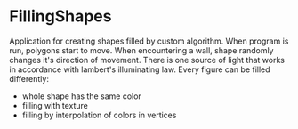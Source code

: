 # FillingShapes
Application for creating shapes filled by custom algorithm.
When program is run, polygons start to move. When encountering a wall, shape randomly changes it's direction of movement.
There is one source of light that works in accordance with lambert's illuminating law.
Every figure can be filled differently:
- whole shape has the same color
- filling with texture
- filling by interpolation of colors in vertices
